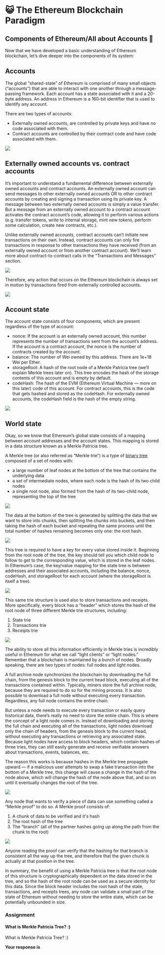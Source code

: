 ﻿# 😺 The Ethereum Blockchain Paradigm

## **Components of Ethereum/All about Accounts 🤯**

Now that we have developed a basic understanding of Ethereum blockchain, let’s dive deeper into the components of its system:

## Accounts

The global “shared-state” of Ethereum is comprised of many small objects (“accounts”) that are able to interact with one another through a message-passing framework. Each account has a state associated with it and a 20-byte address. An address in Ethereum is a 160-bit identifier that is used to identify any account.

There are two types of accounts:

-   Externally owned accounts, are controlled by private keys and have no code associated with them.
-   Contract accounts are controlled by their contract code and have code associated with them.

![](https://lh4.googleusercontent.com/VyJSJDUk13qQvhSwbo4FUOiZ-vosZ8Vt3BvG6ndy6JmiH7Cu780VdjBhVfNTyHL-p5WcOxrCPA4-GfRGPIjKVkSvXmAyMAyMduEN8fVMflaEgwNKIdPLPPYivz6U-9W4m27EYqiq)

## Externally owned accounts vs. contract accounts

It’s important to understand a fundamental difference between externally owned accounts and contract accounts. An externally owned account can send messages to other externally owned accounts OR to other contract accounts by creating and signing a transaction using its private key. A message between two externally owned accounts is simply a value transfer. But a message from an externally owned account to a contract account activates the contract account’s code, allowing it to perform various actions (e.g. transfer tokens, write to internal storage, mint new tokens, perform some calculation, create new contracts, etc.).

Unlike externally owned accounts, contract accounts can’t initiate new transactions on their own. Instead, contract accounts can only fire transactions in response to other transactions they have received (from an externally owned account or from another contract account). We’ll learn more about contract-to-contract calls in the “Transactions and Messages” section.

![](https://lh5.googleusercontent.com/bzJs5yt2gFuWNT4zKuCRTlElpV6yewX2GorFYEG64gV-agaOkLWssOm05qIif-TWa6UYpeaDBjNs-h7DhQyLsPETcGcQwGIVmYRKRnPjoxu1f-wehErUG4G4kzcokhlTW0giVqB8)

Therefore, any action that occurs on the Ethereum blockchain is always set in motion by transactions fired from externally controlled accounts.

**![](https://lh5.googleusercontent.com/7GuOV1THN2FI0Voq7gQiozWRoYc0agx9lB51pWbUOzA-1HXYJHsYnhUyfmMQzahl6NpiP8mae_7VufYXi9AkEmsXjZ-keEYmxj_xLl_w5YzW3AD3oMUAvNWigTTKxCd41NH3W2Hp)**

## Account state

The account state consists of four components, which are present regardless of the type of account:

-   nonce: If the account is an externally owned account, this number represents the number of transactions sent from the account’s address. If the account is a contract account, the nonce is the number of contracts created by the account.
-   balance: The number of Wei owned by this address. There are 1e+18 Wei per Ether.
-   storageRoot: A hash of the root node of a Merkle Patricia tree (we’ll explain Merkle trees later on). This tree encodes the hash of the storage contents of this account and is empty by default.
-   codeHash: The hash of the EVM (Ethereum Virtual Machine — more on this later) code of this account. For contract accounts, this is the code that gets hashed and stored as the codeHash. For externally owned accounts, the codeHash field is the hash of the empty string.

![](https://lh6.googleusercontent.com/etFzcZExxAfGLBEa68QMx_-7D5LWHnoHYVRcZkffyKLNJEdIrWTM8oOEKb0BEZTZPSTidKBg_qzk3BukwU4EVW4vITYtW9IqAGQGMRCra-_pAOEQeDDGnWZMJJKHv0U6MFycJa8j)

## World state

Okay, so we know that Ethereum’s global state consists of a mapping between account addresses and the account states. This mapping is stored in a data structure known as a Merkle Patricia tree.

A Merkle tree (or also referred as “Merkle trie”) is a type of [binary tree](https://en.wikipedia.org/wiki/Binary_tree)  composed of a set of nodes with:

-   a large number of leaf nodes at the bottom of the tree that contains the underlying data
-   a set of intermediate nodes, where each node is the hash of its two child nodes
-   a single root node, also formed from the hash of its two-child node, representing the top of the tree

![](https://lh4.googleusercontent.com/6k-Y22YFXsly7-TAM4piXwcdHKcUM0GHosd-8n_F1lx7Vxrp4zb2U5ESFg4leJBQm3HkPgUDjngaC-ymwrRZ2Kf44KBIPlQf-aHUcnCqAQW2WZs4_dZtuu4buWmWjNbxupCnQXld)

The data at the bottom of the tree is generated by splitting the data that we want to store into chunks, then splitting the chunks into buckets, and then taking the hash of each bucket and repeating the same process until the total number of hashes remaining becomes only one: the root hash.

**![](https://lh4.googleusercontent.com/Pz8_st7_UTeEeZ4a0iXqNQR0lZJ3FLa2n2YHsU-6VKWIxQfEa88kcgdXOpwSwzgF3ZzkO_U2nCcbS8RVuP32UZ9kCjdiQ_iauKIYU3NiRB3F6iHwJTZAkuNRKDTNWp776oV75pHr)**

This tree is required to have a key for every value stored inside it. Beginning from the root node of the tree, the key should tell you which child node to follow to get to the corresponding value, which is stored in the leaf nodes. In Ethereum’s case, the key/value mapping for the state tree is between addresses and their associated accounts, including the balance, nonce, codeHash, and storageRoot for each account (where the storageRoot is itself a tree).

![](https://lh5.googleusercontent.com/dzsyWEFseRLGgqnuFw8lvIIW1eVygiDRu2M-kqTwWSjnqEwNjt7tpaqLSDsKkCWuuFXjmM2ojE90JaIhmd-AJSDZZ9rMHquYKmJUogUUubucydTs_pCL_oLcMq2LsXoJcAlOMe8z)

This same trie structure is used also to store transactions and receipts. More specifically, every block has a “header” which stores the hash of the root node of three different Merkle trie structures, including:

1.  State trie
2.  Transactions trie
3.  Receipts trie

![](https://lh4.googleusercontent.com/ZlPTK_bjZWvi4mlQMyPTRxY91fOIiVdX6Z2Sc2zq18mmyxkbL4I0VaQWWto3dPb2hyqVALzR21kTy_htGxcRdV318II7ka_p1DS-RIaANT4Pi7q4BsXIfztYpSU6__4i28tYYrn5)

The ability to store all this information efficiently in Merkle tries is incredibly useful in Ethereum for what we call “light clients” or “light nodes.” Remember that a blockchain is maintained by a bunch of nodes. Broadly speaking, there are two types of nodes: full nodes and light nodes.

A full archive node synchronizes the blockchain by downloading the full chain, from the genesis block to the current head block, executing all of the transactions contained within. Typically, miners store the full archive node, because they are required to do so for the mining process. It is also possible to download a full node without executing every transaction. Regardless, any full node contains the entire chain.

But unless a node needs to execute every transaction or easily query historical data, there’s really no need to store the entire chain. This is where the concept of a light node comes in. Instead of downloading and storing the full chain and executing all of the transactions, light nodes download only the chain of headers, from the genesis block to the current head, without executing any transactions or retrieving any associated state. Because light nodes have access to block headers, which contain hashes of three tries, they can still easily generate and receive verifiable answers about transactions, events, balances, etc.

The reason this works is because hashes in the Merkle tree propagate upward — if a malicious user attempts to swap a fake transaction into the bottom of a Merkle tree, this change will cause a change in the hash of the node above, which will change the hash of the node above that, and so on until it eventually changes the root of the tree.

![](https://lh4.googleusercontent.com/G_jmjvmlzG374yKD4Mwtxles3oWpQseqPNlFNyOke52YtfOXPt9OzmgxOmUTcGApGqw8nxVvNDbVT8_33tQEb_0dgEx0Ggz6tW41t1GLhpdgcpEwj5yb8MjfCv6LGZ7HPcfKBEsr)

Any node that wants to verify a piece of data can use something called a “Merkle proof” to do so. A Merkle proof consists of:

1.  A chunk of data to be verified and it's hash
2.  The root hash of the tree
3.  The “branch” (all of the partner hashes going up along the path from the chunk to the root)

![](https://lh5.googleusercontent.com/O-0w4Isqc34oivePEQeJCQpANEvmAwQ-xDQEk7yRBu7VmKWybvkukWhn7bJCG-mILimAG0nBjhYiyrDUGnVu8OCUHRJUw55owLJjqTAuCq8Z5ZGAqOk-H9NZpeyiURtNP5K5qG7y)

Anyone reading the proof can verify that the hashing for that branch is consistent all the way up the tree, and therefore that the given chunk is actually at that position in the tree.

In summary, the benefit of using a Merkle Patricia tree is that the root node of this structure is cryptographically dependent on the data stored in the tree, and so the hash of the root node can be used as a secure identity for this data. Since the block header includes the root hash of the state, transactions, and receipts trees, any node can validate a small part of the state of Ethereum without needing to store the entire state, which can be potentially unbounded in size.

### Assignment

#### What is Merkle Patricia Tree? :)

What is Merkle Patricia Tree? :)

**Your response is**
